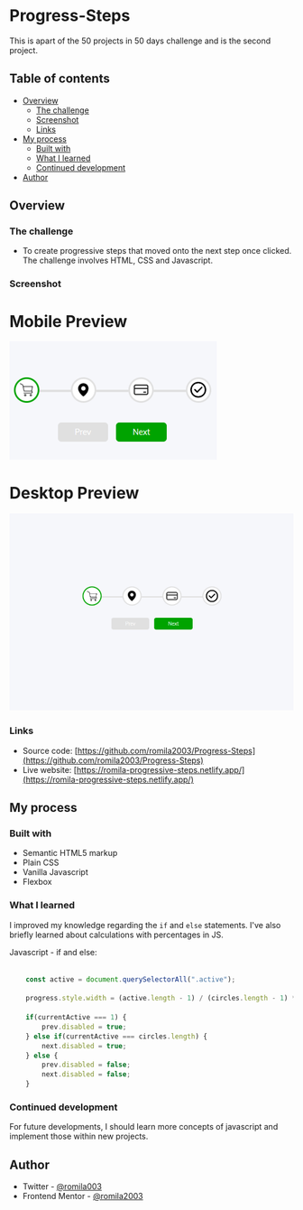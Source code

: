 # Progress-Steps

This is apart of the 50 projects in 50 days challenge and is the second project.

## Table of contents

- [Overview](#overview)
  - [The challenge](#the-challenge)
  - [Screenshot](#screenshot)
  - [Links](#links)
- [My process](#my-process)
  - [Built with](#built-with)
  - [What I learned](#what-i-learned)
  - [Continued development](#continued-development)
- [Author](#author)


## Overview

### The challenge

- To create progressive steps that moved onto the next step once clicked. The challenge involves HTML, CSS and Javascript.

### Screenshot

# Mobile Preview 

![screenshot](https://github.com/romila2003/Progress-Steps/blob/main/Mobile%20preview.PNG)

# Desktop Preview 

![screenshot](https://github.com/romila2003/Progress-Steps/blob/main/Desktop%20preview.PNG)


### Links

 - Source code: [https://github.com/romila2003/Progress-Steps](https://github.com/romila2003/Progress-Steps)
 - Live website: [https://romila-progressive-steps.netlify.app/](https://romila-progressive-steps.netlify.app/)

## My process

### Built with

- Semantic HTML5 markup
- Plain CSS
- Vanilla Javascript
- Flexbox

### What I learned

I improved my knowledge regarding the `if` and `else` statements. I've also briefly learned about calculations with percentages in JS.


Javascript - if and else:

```javascript

    const active = document.querySelectorAll(".active");

    progress.style.width = (active.length - 1) / (circles.length - 1) * 100 + "%";

    if(currentActive === 1) {
        prev.disabled = true;
    } else if(currentActive === circles.length) {
        next.disabled = true;
    } else {
        prev.disabled = false;
        next.disabled = false;
    }

```

### Continued development

For future developments, I should learn more concepts of javascript and implement those within new projects.


## Author

- Twitter - [@romila003](https://www.twitter.com/romila003)
- Frontend Mentor - [@romila2003](https://www.frontendmentor.io/profile/romila2003)
